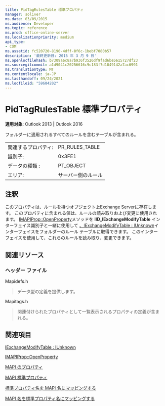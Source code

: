 ```yaml
---
title: PidTagRulesTable 標準プロパティ
manager: soliver
ms.date: 03/09/2015
ms.audience: Developer
ms.topic: reference
ms.prod: office-online-server
ms.localizationpriority: medium
api_type:
- COM
ms.assetid: fc520720-8190-4dff-8f6c-1bebf7080b57
description: '最終更新日: 2015 年 3 月 9 日'
ms.openlocfilehash: b7309a6c8a7b936f3526df9fad6be5615727df23
ms.sourcegitcommit: a1d9041c20256616c9c183f7d1049142a7ac6991
ms.translationtype: MT
ms.contentlocale: ja-JP
ms.lasthandoff: 09/24/2021
ms.locfileid: "59604202"
---
```

# <a name="pidtagrulestable-canonical-property"></a>PidTagRulesTable 標準プロパティ

  
  
**適用対象**: Outlook 2013 | Outlook 2016 
  
フォルダーに適用されるすべてのルールを含むテーブルが含まれる。
  
|||
|:-----|:-----|
|関連するプロパティ:  <br/> |PR_RULES_TABLE  <br/> |
|識別子:  <br/> |0x3FE1  <br/> |
|データの種類 :   <br/> |PT_OBJECT  <br/> |
|エリア:  <br/> |サーバー側のルール  <br/> |
   
## <a name="remarks"></a>注釈

このプロパティは、ルールを持つオブジェクト上Exchange Serverに存在します。 このプロパティに含まれる値は、ルールの読み取りおよび変更に使用されます。 [IMAPIProp::OpenProperty](imapiprop-openproperty.md)メソッドを **IID_IExchangeModifyTable** インターフェイス識別子と一緒に使用して [、IExchangeModifyTable : IUnknown](iexchangemodifytableiunknown.md)インターフェイスをフォルダーのルール テーブルに取得できます。 このインターフェイスを使用して、これらのルールを読み取り、変更できます。 
  
## <a name="related-resources"></a>関連リソース

### <a name="header-files"></a>ヘッダー ファイル

Mapidefs.h
  
> データ型の定義を提供します。
    
Mapitags.h
  
> 関連付けられたプロパティとして一覧表示されるプロパティの定義が含まれる。 
    
## <a name="see-also"></a>関連項目



[IExchangeModifyTable : IUnknown](iexchangemodifytableiunknown.md)
  
[IMAPIProp::OpenProperty](imapiprop-openproperty.md)


[MAPI のプロパティ](mapi-properties.md)
  
[MAPI 標準プロパティ](mapi-canonical-properties.md)
  
[標準プロパティ名を MAPI 名にマッピングする](mapping-canonical-property-names-to-mapi-names.md)
  
[MAPI 名を標準プロパティ名にマッピングする](mapping-mapi-names-to-canonical-property-names.md)

